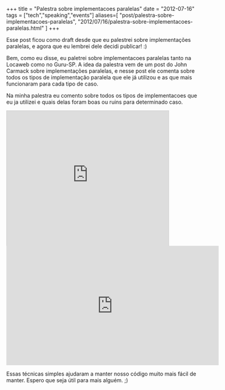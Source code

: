 +++
title = "Palestra sobre implementacoes paralelas"
date = "2012-07-16"
tags = ["tech","speaking","events"]
aliases=[
  "post/palestra-sobre-implementacoes-paralelas",
  "2012/07/16/palestra-sobre-implementacoes-paralelas.html"
]
+++

Esse post ficou como draft desde que eu palestrei sobre implementações
paralelas, e agora que eu lembrei dele decidi publicar! :)

Bem, como eu disse, eu paletrei sobre implementacoes paralelas tanto
na Locaweb como no Guru-SP. A idea da palestra vem de um post do John
Carmack sobre implementações paralelas, e nesse post ele comenta sobre
todos os tipos de implementação paralela que ele já utilizou e as que
mais funcionaram para cada tipo de caso.

Na minha palestra eu comento sobre todos os tipos de implementacoes
que eu ja utilizei e quais delas foram boas ou ruins para determinado
caso.

<iframe src="http://www.slideshare.net/slideshow/embed_code/11724894" width="427" height="356" frameborder="0" marginwidth="0" marginheight="0" scrolling="no" style="border:1px solid #CCC;border-width:1px 1px 0" allowfullscreen></iframe>

<iframe width="560" height="315" src="https://www.youtube.com/embed/K6mcLPLhum4" frameborder="0" allow="autoplay; encrypted-media" allowfullscreen></iframe>

Essas técnicas simples ajudaram a manter nosso código muito mais fácil
de manter. Espero que seja útil para mais alguém. ;)
